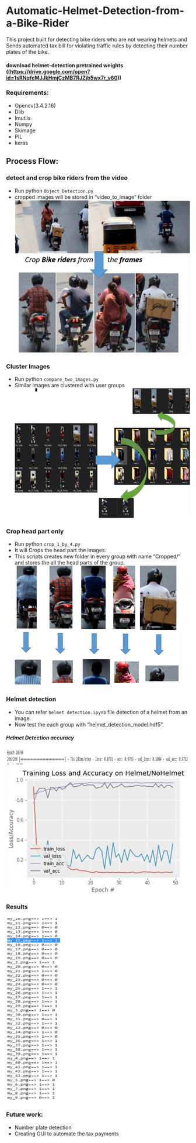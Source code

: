 # Automatic-Helmet-Detection-from-a-Bike-Rider
This project built for detecting bike riders who are not wearing helmets and Sends automated tax bill for violating traffic rules by detecting their number plates of the bike.
#### download helmet-detection pretrained weights ((https://drive.google.com/open?id=1sRNqfeMJJkHmjCzMB7RJZjb5wx7r_v60))

### Requirements:
* Opencv(3.4.2.16)
* Dlib
* Imutils
* Numpy
* Skimage
* PIL
* keras

## Process Flow:
### detect and crop bike riders from the video
   * Run python `Object_Detection.py` 
   * cropped images will be stored in “video_to_image” folder
   ![class name](model_images/frame_to_BR.PNG)
### Cluster Images
   * Run python `compare_two_images.py`
   * Similar images are clustered with user groups
   ![class name](model_images/random_to_cluster.PNG)
### Crop head part only
   * Run python `crop_1_by_4.py`
   * It will Crops the head part the images.
   * This scripts creates new folder in every group with name “Cropped/” and stores the all the head parts of the group.
   ![class name](model_images/crop_1_4.PNG)
### Helmet detection
   * You can refer `helmet detection.ipynb` file detection of a helmet from an image.
   * Now test the each group with “helmet_detection_model.hdf5”.
   ##### Helmet Detection accuracy
   ![class name](model_images/acc.PNG)
   ![class name](model_images/acc_perform.PNG)
    
### Results
   ![class name](model_images/results.PNG)
### Future work:
   * Number plate detection
   * Creating GUI to automate the tax payments
